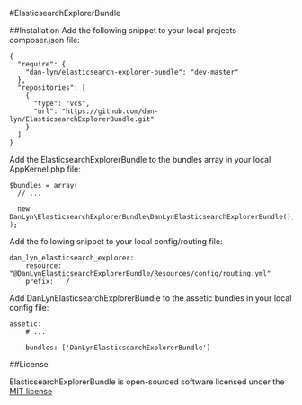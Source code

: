 #ElasticsearchExplorerBundle

##Installation
Add the following snippet to your local projects composer.json file:
```
{
  "require": {
    "dan-lyn/elasticsearch-explorer-bundle": "dev-master"
  },
  "repositories": [
    {
      "type": "vcs",
      "url": "https://github.com/dan-lyn/ElasticsearchExplorerBundle.git"
    }
  ]
}
```

Add the ElasticsearchExplorerBundle to the bundles array in your local AppKernel.php file:
```
$bundles = array(
  // ...

  new DanLyn\ElasticsearchExplorerBundle\DanLynElasticsearchExplorerBundle(),
);
```

Add the following snippet to your local config/routing file:
```
dan_lyn_elasticsearch_explorer:
    resource: "@DanLynElasticsearchExplorerBundle/Resources/config/routing.yml"
    prefix:   /
```

Add DanLynElasticsearchExplorerBundle to the assetic bundles in your local config file:
```
assetic:
    # ...

    bundles: ['DanLynElasticsearchExplorerBundle']
```

##License

ElasticsearchExplorerBundle is open-sourced software licensed under the [MIT license](http://opensource.org/licenses/MIT)
